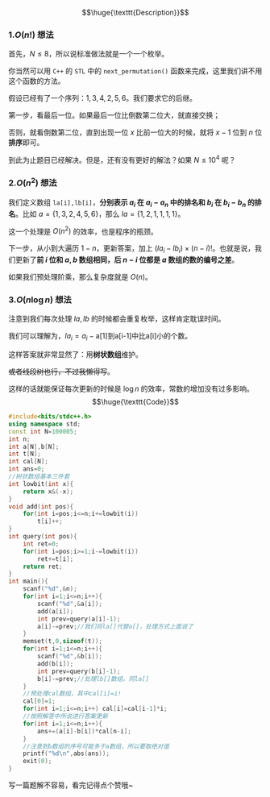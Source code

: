 $$\huge{\texttt{Description}}$$
### 1.$O(n!)$ 想法
首先，$N\le 8$，所以说标准做法就是一个一个枚举。

你当然可以用 ```C++``` 的 ```STL``` 中的 ```next_permutation()``` 函数来完成，这里我们讲不用这个函数的方法。

假设已经有了一个序列：$1,3,4,2,5,6$。我们要求它的后继。

第一步，看最后一位。如果最后一位比倒数第二位大，就直接交换；

否则，就看倒数第二位，直到出现一位 $x$ 比前一位大的时候，就将 $x-1$ 位到 $n$ 位**排序**即可。

到此为止题目已经解决。但是，还有没有更好的解法？如果 $N\le 10^4$ 呢？
### 2.$O(n^2)$ 想法
我们定义数组 ```la[i],lb[i]```，**分别表示 $a_i$ 在 $a_i-a_n$ 中的排名和 $b_i$ 在 $b_i-b_n$ 的排名**。比如 $a=\{1,3,2,4,5,6\}$，那么 $la=\{ 1,2,1,1,1,1\}$。

这一个处理是 $O(n^2)$ 的效率，也是程序的瓶颈。

下一步，从小到大遍历 $1-n$，更新答案，加上 $(la_i-lb_i)\times (n-i)!$。也就是说，我们更新了**前 $i$ 位和 $a,b$ 数组相同，后 $n-i$ 位都是 $a$ 数组的数的编号之差**。

如果我们预处理阶乘，那么复杂度就是 $O(n)$。
### 3.$O(n\log n)$ 想法
注意到我们每次处理 $la,lb$ 的时候都会重复枚举，这样肯定耽误时间。

我们可以理解为，$la_i=a_i-\text{a[1]到a[i-1]中比a[i]小的个数}$。

这样答案就非常显然了：用**树状数组**维护。

~~或者线段树也行，不过我懒得写~~。

这样的话就能保证每次更新的时候是 $\log n$ 的效率，常数的增加没有过多影响。
$$\huge{\texttt{Code}}$$
```cpp
#include<bits/stdc++.h>
using namespace std;
const int N=100005;
int n;
int a[N],b[N];
int t[N];
int cal[N];
int ans=0;
//树状数组基本三件套
int lowbit(int x){
	return x&(-x);
}
void add(int pos){
	for(int i=pos;i<=n;i+=lowbit(i))
		t[i]++;
}
int query(int pos){
	int ret=0;
	for(int i=pos;i>=1;i-=lowbit(i))
		ret+=t[i];
	return ret;
}
int main(){
	scanf("%d",&n);
	for(int i=1;i<=n;i++){
		scanf("%d",&a[i]);
		add(a[i]);
		int prev=query(a[i]-1);
		a[i]-=prev;//我们将la[]代替a[]，处理方式上面说了
	}
	memset(t,0,sizeof(t));
	for(int i=1;i<=n;i++){
		scanf("%d",&b[i]);
		add(b[i]);
		int prev=query(b[i]-1);
		b[i]-=prev;//处理lb[]数组，同la[]
	}
    //预处理cal数组，其中cal[i]=i!
	cal[0]=1;
	for(int i=1;i<=n;i++) cal[i]=cal[i-1]*i;
    //按照解答中所说进行答案更新
	for(int i=1;i<=n;i++){
		ans+=(a[i]-b[i])*cal[n-i];
	}
    //注意到b数组的序号可能多于a数组，所以要取绝对值
	printf("%d\n",abs(ans));
	exit(0);
}
```
写一篇题解不容易，看完记得点个赞哦~